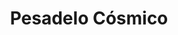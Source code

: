 ---
Numero: 330
title: Pesadelo Cósmico
Autor: Bob Shaw
Co-autor: 
Ano-de-Publicacao: 1984
Titulo-original: Dagger of the Mind
Tradutor: Eurico da Fonseca
Co-tradutor: 
Ano-de-edicao: 1979
alias: Bob-Shaw
Autor2-alias: 
Tradutor1-alias: Eurico-da-Fonseca
Tradutor2-alias: 
Titulo-link: 330-Pesadelo-Cosmico
Capa: 
pags: 
Capa-link: 
---